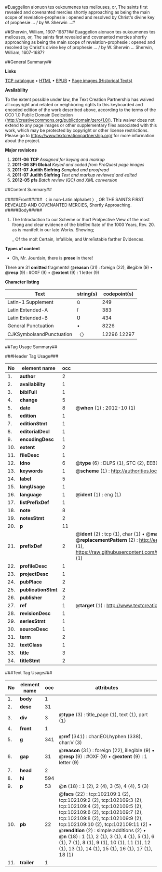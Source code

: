#Euaggelion aionuon tes oukoumenes tes mellouses, or, The saints first revealed and covenanted mercies shortly approaching as being the main scope of revelation-prophesie : opened and resolved by Christ's divine key of prophesie ... / by W. Sherwin ...#

##Sherwin, William, 1607-1687?##
Euaggelion aionuon tes oukoumenes tes mellouses, or, The saints first revealed and covenanted mercies shortly approaching as being the main scope of revelation-prophesie : opened and resolved by Christ's divine key of prophesie ... / by W. Sherwin ...
Sherwin, William, 1607-1687?

##General Summary##

**Links**

[TCP catalogue](http://www.ota.ox.ac.uk/tcp/)  • 
[HTML](http://tei.it.ox.ac.uk/tcp/Texts-HTML/free/A71/A71021.html)  • 
[EPUB](http://tei.it.ox.ac.uk/tcp/Texts-EPUB/free/A71/A71021.epub) • 
[Page images (Historical Texts)](https://historicaltexts.jisc.ac.uk/eebo-14150914e)

**Availability**

To the extent possible under law, the Text Creation Partnership has waived all copyright and related or neighboring rights to this keyboarded and encoded edition of the work described above, according to the terms of the CC0 1.0 Public Domain Dedication (http://creativecommons.org/publicdomain/zero/1.0/). This waiver does not extend to any page images or other supplementary files associated with this work, which may be protected by copyright or other license restrictions. Please go to https://www.textcreationpartnership.org/ for more information about the project.

**Major revisions**

1. __2011-06__ __TCP__ *Assigned for keying and markup*
1. __2011-06__ __SPi Global__ *Keyed and coded from ProQuest page images*
1. __2011-07__ __Judith Siefring__ *Sampled and proofread*
1. __2011-07__ __Judith Siefring__ *Text and markup reviewed and edited*
1. __2012-05__ __pfs__ *Batch review (QC) and XML conversion*

##Content Summary##

#####Front#####
〈 in non-Latin alphabet 〉, OR THE SAINTS FIRST REVEALED AND COVENANTED MERCIES, Shortly Approaching.
#####Body#####

1. The Introduction to our Scheme or ſhort Proſpective View of the most ſtrong and clear evidence of the bleſſed ſtate of the 1000 Years, Rev. 20. as is manifeſt in our late Works. Shewing;

    _ Of the moſt Certain, Infallible, and Ʋnreſistable farther Evidences.

**Types of content**

  * Oh, Mr. Jourdain, there is **prose** in there!

There are 31 **omitted** fragments! 
 @__reason__ (31) : foreign (22), illegible (9)  •  @__resp__ (9) : #OXF (9)  •  @__extent__ (9) : 1 letter (9)

**Character listing**


|Text|string(s)|codepoint(s)|
|---|---|---|
|Latin-1 Supplement|ù|249|
|Latin Extended-A|ſ|383|
|Latin Extended-B|Ʋ|434|
|General Punctuation|•|8226|
|CJKSymbolsandPunctuation|〈〉|12296 12297|

##Tag Usage Summary##

###Header Tag Usage###

|No|element name|occ|attributes|
|---|---|---|---|
|1.|__author__|2||
|2.|__availability__|1||
|3.|__biblFull__|1||
|4.|__change__|5||
|5.|__date__|8| @__when__ (1) : 2012-10 (1)|
|6.|__edition__|1||
|7.|__editionStmt__|1||
|8.|__editorialDecl__|1||
|9.|__encodingDesc__|1||
|10.|__extent__|2||
|11.|__fileDesc__|1||
|12.|__idno__|6| @__type__ (6) : DLPS (1), STC (2), EEBO-CITATION (1), OCLC (1), VID (1)|
|13.|__keywords__|1| @__scheme__ (1) : http://authorities.loc.gov/ (1)|
|14.|__label__|5||
|15.|__langUsage__|1||
|16.|__language__|1| @__ident__ (1) : eng (1)|
|17.|__listPrefixDef__|1||
|18.|__note__|8||
|19.|__notesStmt__|2||
|20.|__p__|11||
|21.|__prefixDef__|2| @__ident__ (2) : tcp (1), char (1)  •  @__matchPattern__ (2) : ([0-9\-]+):([0-9IVX]+) (1), (.+) (1)  •  @__replacementPattern__ (2) : http://eebo.chadwyck.com/downloadtiff?vid=$1&page=$2 (1), https://raw.githubusercontent.com/textcreationpartnership/Texts/master/tcpchars.xml#$1 (1)|
|22.|__profileDesc__|1||
|23.|__projectDesc__|1||
|24.|__pubPlace__|2||
|25.|__publicationStmt__|2||
|26.|__publisher__|2||
|27.|__ref__|1| @__target__ (1) : http://www.textcreationpartnership.org/docs/. (1)|
|28.|__revisionDesc__|1||
|29.|__seriesStmt__|1||
|30.|__sourceDesc__|1||
|31.|__term__|2||
|32.|__textClass__|1||
|33.|__title__|3||
|34.|__titleStmt__|2||


###Text Tag Usage###

|No|element name|occ|attributes|
|---|---|---|---|
|1.|__body__|1||
|2.|__desc__|31||
|3.|__div__|3| @__type__ (3) : title_page (1), text (1), part (1)|
|4.|__front__|1||
|5.|__g__|341| @__ref__ (341) : char:EOLhyphen (338), char:V (3)|
|6.|__gap__|31| @__reason__ (31) : foreign (22), illegible (9)  •  @__resp__ (9) : #OXF (9)  •  @__extent__ (9) : 1 letter (9)|
|7.|__head__|2||
|8.|__hi__|594||
|9.|__p__|53| @__n__ (18) : 1 (2), 2 (4), 3 (5), 4 (4), 5 (3)|
|10.|__pb__|22| @__facs__ (22) : tcp:102109:1 (2), tcp:102109:2 (2), tcp:102109:3 (2), tcp:102109:4 (2), tcp:102109:5 (2), tcp:102109:6 (2), tcp:102109:7 (2), tcp:102109:8 (2), tcp:102109:9 (2), tcp:102109:10 (2), tcp:102109:11 (2)  •  @__rendition__ (2) : simple:additions (2)  •  @__n__ (18) : 1 (1), 2 (1), 3 (1), 4 (1), 5 (1), 6 (1), 7 (1), 8 (1), 9 (1), 10 (1), 11 (1), 12 (1), 13 (1), 14 (1), 15 (1), 16 (1), 17 (1), 18 (1)|
|11.|__trailer__|1||
